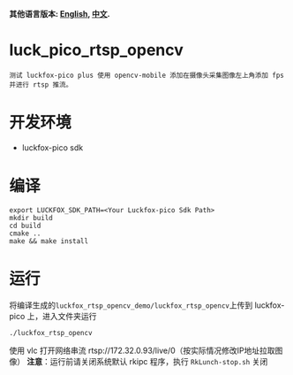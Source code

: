 **其他语言版本: [English](README.md), [中文](README_CN.md).**
# luck_pico_rtsp_opencv
    测试 luckfox-pico plus 使用 opencv-mobile 添加在摄像头采集图像左上角添加 fps 并进行 rtsp 推流。

# 开发环境
+ luckfox-pico sdk

# 编译
```
export LUCKFOX_SDK_PATH=<Your Luckfox-pico Sdk Path>
mkdir build
cd build
cmake ..
make && make install
```

# 运行
将编译生成的`luckfox_rtsp_opencv_demo/luckfox_rtsp_opencv`上传到 luckfox-pico 上，进入文件夹运行
```
./luckfox_rtsp_opencv
```
使用 vlc 打开网络串流 rtsp://172.32.0.93/live/0（按实际情况修改IP地址拉取图像）
**注意**：运行前请关闭系统默认 rkipc 程序，执行 `RkLunch-stop.sh` 关闭
